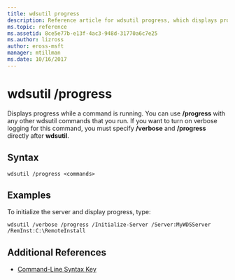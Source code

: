 ```yaml
---
title: wdsutil progress
description: Reference article for wdsutil progress, which displays progress while a command is running.
ms.topic: reference
ms.assetid: 8ce5e77b-e13f-4ac3-948d-31770a6c7e25
ms.author: lizross
author: eross-msft
manager: mtillman
ms.date: 10/16/2017
---
```


# wdsutil /progress

Displays progress while a command is running. You can use **/progress** with any other wdsutil commands that you run. If you want to turn on verbose logging for this command, you must specify **/verbose** and **/progress** directly after **wdsutil**.

## Syntax

```
wdsutil /progress <commands>
```

## Examples

To initialize the server and display progress, type:

```
wdsutil /verbose /progress /Initialize-Server /Server:MyWDSServer /RemInst:C:\RemoteInstall
```

## Additional References

- [Command-Line Syntax Key](command-line-syntax-key.md)